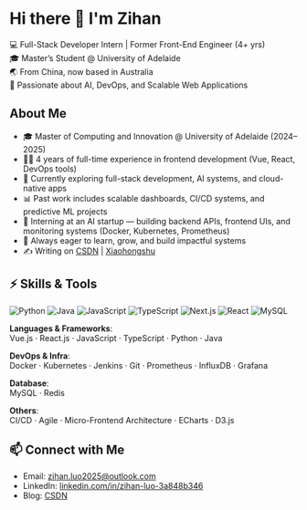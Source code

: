 # Hi there 👋 I'm Zihan

💻 Full-Stack Developer Intern | Former Front-End Engineer (4+ yrs)  
🎓 Master’s Student @ University of Adelaide  
🌏 From China, now based in Australia  
🚀 Passionate about AI, DevOps, and Scalable Web Applications


## About Me

- 🎓 Master of Computing and Innovation @ University of Adelaide (2024–2025)
- 👨‍💻 4 years of full-time experience in frontend development (Vue, React, DevOps tools)
- 🤖 Currently exploring full-stack development, AI systems, and cloud-native apps
- 📊 Past work includes scalable dashboards, CI/CD systems, and predictive ML projects
- 🧪 Interning at an AI startup — building backend APIs, frontend UIs, and monitoring systems (Docker, Kubernetes, Prometheus)
- 🌱 Always eager to learn, grow, and build impactful systems
- ✍️ Writing on [CSDN](https://blog.csdn.net/u010328533?spm=1000.2115.3001.5343) | [Xiaohongshu](https://www.xiaohongshu.com/user/profile/60936340100000000100b71a)



## ⚡ Skills & Tools
![Python](https://img.shields.io/badge/Python-3776AB?style=for-the-badge&logo=python&logoColor=white)
![Java](https://img.shields.io/badge/Java-007396?style=for-the-badge&logo=java&logoColor=white)
![JavaScript](https://img.shields.io/badge/JavaScript-F7DF1E?style=for-the-badge&logo=javascript&logoColor=black)
![TypeScript](https://img.shields.io/badge/TypeScript-007ACC?style=for-the-badge&logo=typescript&logoColor=white)
![Next.js](https://img.shields.io/badge/Next.js-000000?style=for-the-badge&logo=nextdotjs&logoColor=white)
![React](https://img.shields.io/badge/React-20232A?style=for-the-badge&logo=react&logoColor=61DAFB)
![MySQL](https://img.shields.io/badge/MySQL-005C84?style=for-the-badge&logo=mysql&logoColor=white)


**Languages & Frameworks**:  
Vue.js · React.js · JavaScript · TypeScript · Python · Java

**DevOps & Infra**:  
Docker · Kubernetes · Jenkins · Git · Prometheus · InfluxDB · Grafana

**Database**:  
MySQL · Redis

**Others**:  
CI/CD · Agile · Micro-Frontend Architecture · ECharts · D3.js


## 📫 Connect with Me

- Email: [zihan.luo2025@outlook.com](mailto:zihan.luo2025@outlook.com)
- LinkedIn: [linkedin.com/in/zihan-luo-3a848b346](https://www.linkedin.com/in/zihan-luo-3a848b346/)
- Blog: [CSDN](https://your_csdn_link_here)

